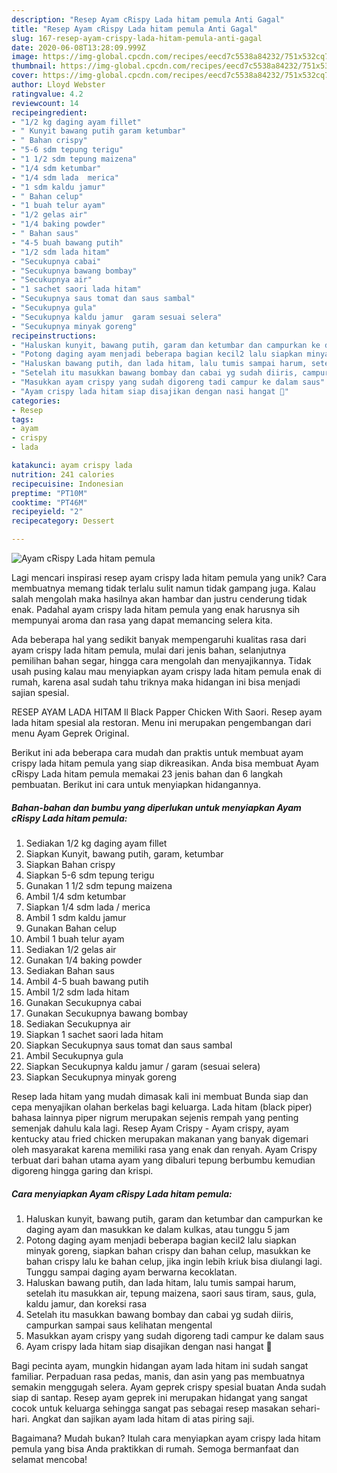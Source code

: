 ```yaml
---
description: "Resep Ayam cRispy Lada hitam pemula Anti Gagal"
title: "Resep Ayam cRispy Lada hitam pemula Anti Gagal"
slug: 167-resep-ayam-crispy-lada-hitam-pemula-anti-gagal
date: 2020-06-08T13:28:09.999Z
image: https://img-global.cpcdn.com/recipes/eecd7c5538a84232/751x532cq70/ayam-crispy-lada-hitam-pemula-foto-resep-utama.jpg
thumbnail: https://img-global.cpcdn.com/recipes/eecd7c5538a84232/751x532cq70/ayam-crispy-lada-hitam-pemula-foto-resep-utama.jpg
cover: https://img-global.cpcdn.com/recipes/eecd7c5538a84232/751x532cq70/ayam-crispy-lada-hitam-pemula-foto-resep-utama.jpg
author: Lloyd Webster
ratingvalue: 4.2
reviewcount: 14
recipeingredient:
- "1/2 kg daging ayam fillet"
- " Kunyit bawang putih garam ketumbar"
- " Bahan crispy"
- "5-6 sdm tepung terigu"
- "1 1/2 sdm tepung maizena"
- "1/4 sdm ketumbar"
- "1/4 sdm lada  merica"
- "1 sdm kaldu jamur"
- " Bahan celup"
- "1 buah telur ayam"
- "1/2 gelas air"
- "1/4 baking powder"
- " Bahan saus"
- "4-5 buah bawang putih"
- "1/2 sdm lada hitam"
- "Secukupnya cabai"
- "Secukupnya bawang bombay"
- "Secukupnya air"
- "1 sachet saori lada hitam"
- "Secukupnya saus tomat dan saus sambal"
- "Secukupnya gula"
- "Secukupnya kaldu jamur  garam sesuai selera"
- "Secukupnya minyak goreng"
recipeinstructions:
- "Haluskan kunyit, bawang putih, garam dan ketumbar dan campurkan ke daging ayam dan masukkan ke dalam kulkas, atau tunggu 5 jam"
- "Potong daging ayam menjadi beberapa bagian kecil2 lalu siapkan minyak goreng, siapkan bahan crispy dan bahan celup, masukkan ke bahan crispy lalu ke bahan celup, jika ingin lebih kriuk bisa diulangi lagi. Tunggu sampai daging ayam berwarna kecoklatan."
- "Haluskan bawang putih, dan lada hitam, lalu tumis sampai harum, setelah itu masukkan air, tepung maizena, saori saus tiram, saus, gula, kaldu jamur, dan koreksi rasa"
- "Setelah itu masukkan bawang bombay dan cabai yg sudah diiris, campurkan sampai saus kelihatan mengental"
- "Masukkan ayam crispy yang sudah digoreng tadi campur ke dalam saus"
- "Ayam crispy lada hitam siap disajikan dengan nasi hangat 🥰"
categories:
- Resep
tags:
- ayam
- crispy
- lada

katakunci: ayam crispy lada 
nutrition: 241 calories
recipecuisine: Indonesian
preptime: "PT10M"
cooktime: "PT46M"
recipeyield: "2"
recipecategory: Dessert

---
```



![Ayam cRispy Lada hitam pemula](https://img-global.cpcdn.com/recipes/eecd7c5538a84232/751x532cq70/ayam-crispy-lada-hitam-pemula-foto-resep-utama.jpg)

Lagi mencari inspirasi resep ayam crispy lada hitam pemula yang unik? Cara membuatnya memang tidak terlalu sulit namun tidak gampang juga. Kalau salah mengolah maka hasilnya akan hambar dan justru cenderung tidak enak. Padahal ayam crispy lada hitam pemula yang enak harusnya sih mempunyai aroma dan rasa yang dapat memancing selera kita.

Ada beberapa hal yang sedikit banyak mempengaruhi kualitas rasa dari ayam crispy lada hitam pemula, mulai dari jenis bahan, selanjutnya pemilihan bahan segar, hingga cara mengolah dan menyajikannya. Tidak usah pusing kalau mau menyiapkan ayam crispy lada hitam pemula enak di rumah, karena asal sudah tahu triknya maka hidangan ini bisa menjadi sajian spesial.

RESEP AYAM LADA HITAM ll Black Papper Chicken With Saori. Resep ayam lada hitam spesial ala restoran. Menu ini merupakan pengembangan dari menu Ayam Geprek Original.


Berikut ini ada beberapa cara mudah dan praktis untuk membuat ayam crispy lada hitam pemula yang siap dikreasikan. Anda bisa membuat Ayam cRispy Lada hitam pemula memakai 23 jenis bahan dan 6 langkah pembuatan. Berikut ini cara untuk menyiapkan hidangannya.

<!--inarticleads1-->

##### Bahan-bahan dan bumbu yang diperlukan untuk menyiapkan Ayam cRispy Lada hitam pemula:

1. Sediakan 1/2 kg daging ayam fillet
1. Siapkan  Kunyit, bawang putih, garam, ketumbar
1. Siapkan  Bahan crispy
1. Siapkan 5-6 sdm tepung terigu
1. Gunakan 1 1/2 sdm tepung maizena
1. Ambil 1/4 sdm ketumbar
1. Siapkan 1/4 sdm lada / merica
1. Ambil 1 sdm kaldu jamur
1. Gunakan  Bahan celup
1. Ambil 1 buah telur ayam
1. Sediakan 1/2 gelas air
1. Gunakan 1/4 baking powder
1. Sediakan  Bahan saus
1. Ambil 4-5 buah bawang putih
1. Ambil 1/2 sdm lada hitam
1. Gunakan Secukupnya cabai
1. Gunakan Secukupnya bawang bombay
1. Sediakan Secukupnya air
1. Siapkan 1 sachet saori lada hitam
1. Siapkan Secukupnya saus tomat dan saus sambal
1. Ambil Secukupnya gula
1. Siapkan Secukupnya kaldu jamur / garam (sesuai selera)
1. Siapkan Secukupnya minyak goreng


Resep lada hitam yang mudah dimasak kali ini membuat Bunda siap dan cepa menyajikan olahan berkelas bagi keluarga. Lada hitam (black piper) bahasa lainnya piper nigrum merupakan sejenis rempah yang penting semenjak dahulu kala lagi. Resep Ayam Crispy - Ayam crispy, ayam kentucky atau fried chicken merupakan makanan yang banyak digemari oleh masyarakat karena memiliki rasa yang enak dan renyah. Ayam Crispy terbuat dari bahan utama ayam yang dibaluri tepung berbumbu kemudian digoreng hingga garing dan krispi. 

<!--inarticleads2-->

##### Cara menyiapkan Ayam cRispy Lada hitam pemula:

1. Haluskan kunyit, bawang putih, garam dan ketumbar dan campurkan ke daging ayam dan masukkan ke dalam kulkas, atau tunggu 5 jam
1. Potong daging ayam menjadi beberapa bagian kecil2 lalu siapkan minyak goreng, siapkan bahan crispy dan bahan celup, masukkan ke bahan crispy lalu ke bahan celup, jika ingin lebih kriuk bisa diulangi lagi. Tunggu sampai daging ayam berwarna kecoklatan.
1. Haluskan bawang putih, dan lada hitam, lalu tumis sampai harum, setelah itu masukkan air, tepung maizena, saori saus tiram, saus, gula, kaldu jamur, dan koreksi rasa
1. Setelah itu masukkan bawang bombay dan cabai yg sudah diiris, campurkan sampai saus kelihatan mengental
1. Masukkan ayam crispy yang sudah digoreng tadi campur ke dalam saus
1. Ayam crispy lada hitam siap disajikan dengan nasi hangat 🥰


Bagi pecinta ayam, mungkin hidangan ayam lada hitam ini sudah sangat familiar. Perpaduan rasa pedas, manis, dan asin yang pas membuatnya semakin menggugah selera. Ayam geprek crispy spesial buatan Anda sudah siap di santap. Resep ayam geprek ini merupakan hidangat yang sangat cocok untuk keluarga sehingga sangat pas sebagai resep masakan sehari-hari. Angkat dan sajikan ayam lada hitam di atas piring saji. 

Bagaimana? Mudah bukan? Itulah cara menyiapkan ayam crispy lada hitam pemula yang bisa Anda praktikkan di rumah. Semoga bermanfaat dan selamat mencoba!
